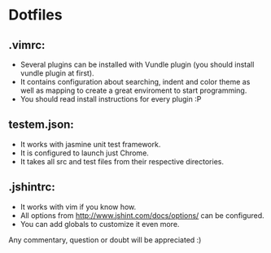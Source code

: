 Dotfiles
========

.vimrc:
-------
* Several plugins can be installed with Vundle plugin (you should install vundle plugin at first).
* It contains configuration about searching, indent and color theme as well as mapping to create a great enviroment to start programming.
* You should read install instructions for every plugin :P

testem.json:
------------
* It works with jasmine unit test framework.
* It is configured to launch just Chrome.
* It takes all src and test files from their respective directories.

.jshintrc:
----------
* It works with vim if you know how.
* All options from http://www.jshint.com/docs/options/ can be configured.
* You can add globals to customize it even more.

Any commentary, question or doubt will be appreciated :)

